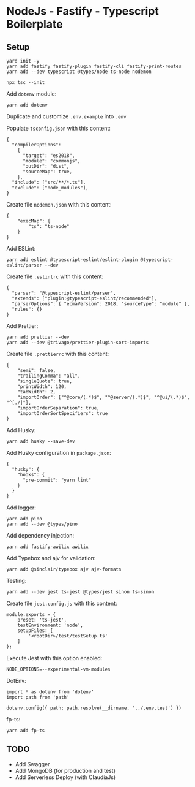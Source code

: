 # NodeJs - Fastify - Typescript Boilerplate

## Setup

```
yard init -y
yarn add fastify fastify-plugin fastify-cli fastify-print-routes
yarn add --dev typescript @types/node ts-node nodemon

npx tsc --init
```

Add `dotenv` module:

```
yarn add dotenv
```

Duplicate and customize `.env.example` into `.env`

Populate `tsconfig.json` with this content:

```
{
  "compilerOptions":
    {
      "target": "es2018",
      "module": "commonjs",
      "outDir": "dist",
      "sourceMap": true,
    },
  "include": ["src/**/*.ts"],
  "exclude": ["node_modules"],
}
```

Create file `nodemon.json` with this content:

```
{
    "execMap": {
        "ts": "ts-node"
    }
}
```

Add ESLint:

```
yarn add eslint @typescript-eslint/eslint-plugin @typescript-eslint/parser --dev
```

Create file `.eslintrc` with this content:

```
{
  "parser": "@typescript-eslint/parser",
  "extends": ["plugin:@typescript-eslint/recommended"],
  "parserOptions": { "ecmaVersion": 2018, "sourceType": "module" },
  "rules": {}
}
```

Add Prettier:

```
yarn add prettier --dev
yarn add --dev @trivago/prettier-plugin-sort-imports
```

Create file `.prettierrc` with this content:

```
{
    "semi": false,
    "trailingComma": "all",
    "singleQuote": true,
    "printWidth": 120,
    "tabWidth": 2,
    "importOrder": ["^@core/(.*)$", "^@server/(.*)$", "^@ui/(.*)$", "^[./]"],
    "importOrderSeparation": true,
    "importOrderSortSpecifiers": true
}
```

Add Husky:

```
yarn add husky --save-dev
```

Add Husky configuration in `package.json`:

```
{
  "husky": {
    "hooks": {
      "pre-commit": "yarn lint"
    }
  }
}
```

Add logger:

```
yarn add pino
yarn add --dev @types/pino
```

Add dependency injection:

```
yarn add fastify-awilix awilix
```

Add Typebox and ajv for validation:

```
yarn add @sinclair/typebox ajv ajv-formats
```

Testing:

```
yarn add --dev jest ts-jest @types/jest sinon ts-sinon
```

Create file `jest.config.js` with this content:

```
module.exports = {
    preset: 'ts-jest',
    testEnvironment: 'node',
    setupFiles: [
        '<rootDir>/test/testSetup.ts'
    ]
};
```

Execute Jest with this option enabled:

```
NODE_OPTIONS=--experimental-vm-modules
```

DotEnv:

```
import * as dotenv from 'dotenv'
import path from 'path'

dotenv.config({ path: path.resolve(__dirname, '../.env.test') })
```

fp-ts:

```
yarn add fp-ts
```

## TODO

-   Add Swagger
-   Add MongoDB (for production and test)
-   Add Serverless Deploy (with ClaudiaJs)
